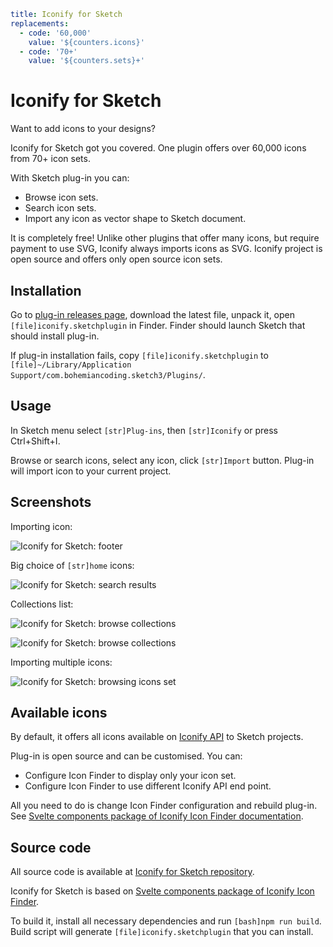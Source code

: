 ```yaml
title: Iconify for Sketch
replacements:
  - code: '60,000'
    value: '${counters.icons}'
  - code: '70+'
    value: '${counters.sets}+'
```

# Iconify for Sketch

Want to add icons to your designs?

Iconify for Sketch got you covered. One plugin offers over 60,000 icons from 70+ icon sets.

With Sketch plug-in you can:

- Browse icon sets.
- Search icon sets.
- Import any icon as vector shape to Sketch document.

It is completely free! Unlike other plugins that offer many icons, but require payment to use SVG, Iconify always imports icons as SVG. Iconify project is open source and offers only open source icon sets.

## Installation

Go to [plug-in releases page](https://github.com/iconify/iconify-sketch/releases), download the latest file, unpack it, open `[file]iconify.sketchplugin` in Finder. Finder should launch Sketch that should install plug-in.

If plug-in installation fails, copy `[file]iconify.sketchplugin` to `[file]~/Library/Application Support/com.bohemiancoding.sketch3/Plugins/`.

## Usage

In Sketch menu select `[str]Plug-ins`, then `[str]Iconify` or press Ctrl+Shift+I.

Browse or search icons, select any icon, click `[str]Import` button. Plug-in will import icon to your current project.

## Screenshots

Importing icon:

![Iconify for Sketch: footer](https://docs.iconify.design/assets/images/plugins/sketch_footer.png)

Big choice of `[str]home` icons:

![Iconify for Sketch: search results](https://docs.iconify.design/assets/images/plugins/sketch_home_grid.png)

Collections list:

![Iconify for Sketch: browse collections](https://docs.iconify.design/assets/images/plugins/sketch_index.png)

![Iconify for Sketch: browse collections](https://docs.iconify.design/assets/images/plugins/sketch_emoji.png)

Importing multiple icons:

![Iconify for Sketch: browsing icons set](https://docs.iconify.design/assets/images/plugins/sketch_select_multiple.png)

## Available icons

By default, it offers all icons available on [Iconify API](../../sources/api/index.md) to Sketch projects.

Plug-in is open source and can be customised. You can:

- Configure Icon Finder to display only your icon set.
- Configure Icon Finder to use different Iconify API end point.

All you need to do is change Icon Finder configuration and rebuild plug-in. See [Svelte components package of Iconify Icon Finder documentation](../../icon-finder/packages/base-svelte/index.md).

## Source code

All source code is available at [Iconify for Sketch repository](https://github.com/iconify/iconify-sketch).

Iconify for Sketch is based on [Svelte components package of Iconify Icon Finder](../../icon-finder/packages/base-svelte/index.md).

To build it, install all necessary dependencies and run `[bash]npm run build`. Build script will generate `[file]iconify.sketchplugin` that you can install.
